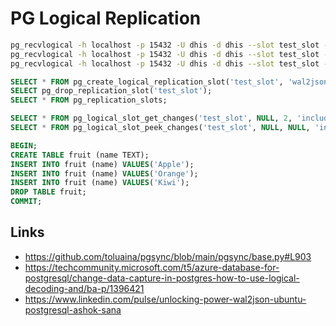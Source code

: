 # PG Logical Replication

```bash
pg_recvlogical -h localhost -p 15432 -U dhis -d dhis --slot test_slot --create-slot -P wal2json -W
pg_recvlogical -h localhost -p 15432 -U dhis -d dhis --slot test_slot --start -o pretty-print=1 -o add-msg-prefixes=wal2json -f -
pg_recvlogical -h localhost -p 15432 -U dhis -d dhis --slot test_slot --drop-slot
```

```sql
SELECT * FROM pg_create_logical_replication_slot('test_slot', 'wal2json');
SELECT pg_drop_replication_slot('test_slot');
SELECT * FROM pg_replication_slots;

SELECT * FROM pg_logical_slot_get_changes('test_slot', NULL, 2, 'include-xids', '0');
SELECT * FROM pg_logical_slot_peek_changes('test_slot', NULL, NULL, 'include-xids', '0');
```

```sql
BEGIN;
CREATE TABLE fruit (name TEXT);
INSERT INTO fruit (name) VALUES('Apple');
INSERT INTO fruit (name) VALUES('Orange');
INSERT INTO fruit (name) VALUES('Kiwi');
DROP TABLE fruit;
COMMIT;
```

## Links

- https://github.com/toluaina/pgsync/blob/main/pgsync/base.py#L903
- https://techcommunity.microsoft.com/t5/azure-database-for-postgresql/change-data-capture-in-postgres-how-to-use-logical-decoding-and/ba-p/1396421
- https://www.linkedin.com/pulse/unlocking-power-wal2json-ubuntu-postgresql-ashok-sana

